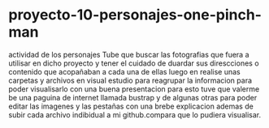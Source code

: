 # proyecto-10-personajes-one-pinch-man
actividad de los personajes 
Tube que buscar las fotografias que fuera a utilisar en dicho proyecto  y tener el cuidado de duardar sus direscciones o contenido que acopañaban a cada una de ellas 
luego en realise unas carpetas y archivos en visual estudio para reagrupar la informacion para poder visualisarlo con una buena presentacion para esto tuve que valerme be una paguina de internet llamada bustrap y de algunas otras para poder editar las imagenes y las pestañas con una brebe explicacion ademas de subir cada archivo indibidual a mi github.compara que lo pudiera visualisar.
